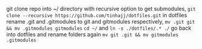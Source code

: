 git clone repo into ~/ directory with recursive option to get submodules, `git clone --recursive https://github.com/tinhajj/dotfiles.git`
in dotfiles rename .git and .gitmodules to git and gitmodules respectively, `mv .git git && mv .gitmodules gitmodules`
`cd ~/` and `ln -s ./dotfiles/.* ./`
go back into dotfiles and rename folders again `mv git .git && mv gitmodules .gitmodules`
